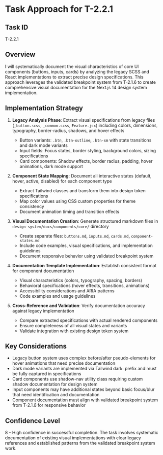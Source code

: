 # Task Approach for T-2.2.1

## Task ID
T-2.2.1

## Overview
I will systematically document the visual characteristics of core UI components (buttons, inputs, cards) by analyzing the legacy SCSS and React implementations to extract precise design specifications. This approach leverages the validated breakpoint system from T-2.1.6 to create comprehensive visual documentation for the Next.js 14 design system implementation.

## Implementation Strategy
1. **Legacy Analysis Phase**: Extract visual specifications from legacy files (`_button.scss`, `_common.scss`, `Feature.jsx`) including colors, dimensions, typography, border-radius, shadows, and hover effects
   - Button variants: `.btn`, `.btn-outline`, `.btn-sm` with state transitions and dark mode variants
   - Input fields: Focus states, border styling, background colors, sizing specifications
   - Card components: Shadow effects, border radius, padding, hover animations, dark mode support

2. **Component State Mapping**: Document all interactive states (default, hover, active, disabled) for each component type
   - Extract Tailwind classes and transform them into design token specifications
   - Map color values using CSS custom properties for theme consistency
   - Document animation timing and transition effects

3. **Visual Documentation Creation**: Generate structured markdown files in `design-system/docs/components/core/` directory
   - Create separate files: `buttons.md`, `inputs.md`, `cards.md`, `component-states.md`
   - Include code examples, visual specifications, and implementation guidelines
   - Document responsive behavior using validated breakpoint system

4. **Documentation Template Implementation**: Establish consistent format for component documentation
   - Visual characteristics (colors, typography, spacing, borders)
   - Behavioral specifications (hover effects, transitions, animations)
   - Accessibility considerations and ARIA patterns
   - Code examples and usage guidelines

5. **Cross-Reference and Validation**: Verify documentation accuracy against legacy implementation
   - Compare extracted specifications with actual rendered components
   - Ensure completeness of all visual states and variants
   - Validate integration with existing design token system

## Key Considerations
- Legacy button system uses complex before/after pseudo-elements for hover animations that need precise documentation
- Dark mode variants are implemented via Tailwind dark: prefix and must be fully captured in specifications
- Card components use shadow-nav utility class requiring custom shadow documentation for design system
- Input components may have additional states beyond basic focus/blur that need identification and documentation
- Component documentation must align with validated breakpoint system from T-2.1.6 for responsive behavior

## Confidence Level
8 - High confidence in successful completion. The task involves systematic documentation of existing visual implementations with clear legacy references and established patterns from the validated breakpoint system work.